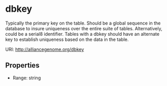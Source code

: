 # dbkey

Typically the primary key on the table.  Should be a global sequence in the database to insure uniqueness over the entire suite of tables.  Alternatively, could be a serial8 identifier. Tables with a dbkey should have an alternate key to establish uniqueness based on the data in the table.

URI: http://alliancegenome.org/dbkey



<!-- no inheritance hierarchy -->


## Properties

 * Range: string


